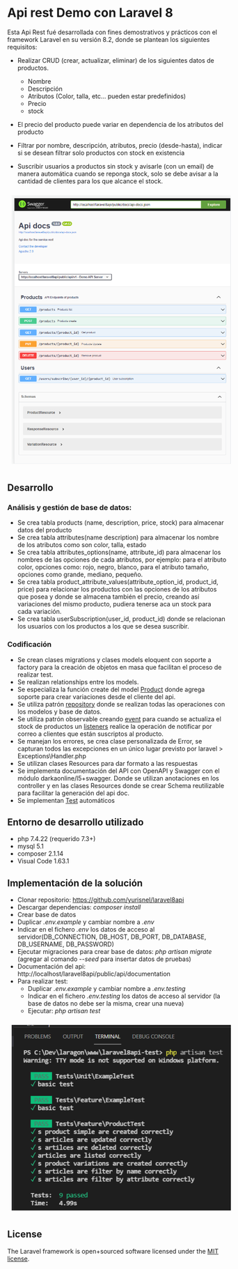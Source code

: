 # Api rest Demo con Laravel 8 

Esta Api Rest fué desarrollada con fines demostrativos y prácticos con el framework Laravel en su versión 8.2, donde se plantean los siguientes requisitos:


+ Realizar CRUD (crear, actualizar, eliminar) de los siguientes datos de productos. 

    + Nombre
    + Descripción
    + Atributos (Color, talla, etc... pueden estar predefinidos)
    + Precio
    + stock

+ El precio del producto puede variar en dependencia de los atributos del producto
+ Filtrar por nombre, descripción, atributos, precio (desde-hasta), indicar si  se desean filtrar solo productos con stock en existencia
+ Suscribir usuarios a productos sin stock y avisarle (con un email) de manera automática cuando se reponga stock, solo se debe avisar a la cantidad de clientes para los que alcance el stock.

<img
src="preview.png"
raw=true
alt=""
style="margin:10px"
/>

## Desarrollo

### Análisis y gestión de base de datos:
+ Se crea tabla products (name, description, price, stock) para almacenar datos del producto
+ Se crea tabla attributes(name description) para almacenar los nombre de los atributos como son color, talla, estado 
+ Se crea tabla attributes_options(name, attribute_id) para almacenar los nombres de las opciones de cada atributos, por ejemplo: para el atributo color, opciones como: rojo, negro, blanco, para el atributo tamaño, opciones como grande, mediano, pequeño.
+ Se crea tabla product_attribute_values(attribute_option_id, product_id, price) para relacionar los productos con las opciones de los atributos que posea y donde se almacena también el precio, creando así variaciones del mismo producto, pudiera tenerse aca un stock para cada variación.
+ Se crea tabla userSubscription(user_id, product_id) donde se relacionan los usuarios con los productos a los que se desea suscribir.

### Codificación

+ Se crean clases migrations y clases models eloquent con soporte a factory para la creación de objetos en masa que facilitan el proceso de realizar test.
+ Se realizan relationships entre los models.
+ Se especializa la función create del model [Product](https://github.com/yurisnel/laravel8api/blob/main/app/Model/Product.php) donde agrega soporte para crear variaciones desde el cliente del api.
+ Se utiliza patrón [repository](https://github.com/yurisnel/laravel8api/blob/main/app/Repositories/ProductRepository.php) donde se realizan todas las operaciones con los modelos y base de datos.
+ Se utiliza patrón observable creando [event](https://github.com/yurisnel/laravel8api/blob/main/app/Events/ProductUpdateEvent.php) para cuando se actualiza el stock de productos un [listeners](https://github.com/yurisnel/laravel8api/blob/main/app/Listeners/ProductUpdateListener.php) realice la operación de notificar por correo a clientes que están suscriptos al producto.
+ Se manejan los errores, se crea clase personalizada de Error, se capturan todos las excepciones en un único lugar previsto por laravel > Exceptions\Handler.php
+ Se utilizan clases Resources para dar formato a las respuestas
+ Se implementa documentación del API con OpenAPI y Swagger con el módulo darkaonline/l5+swagger. Donde se utilizan anotaciones en los controller y en las clases Resources donde se crear Schema reutilizable para facilitar la generación del api doc.
+ Se implementan [Test](https://github.com/yurisnel/laravel8api/blob/main/tests/Feature/ProductTest.php) automáticos


## Entorno de desarrollo utilizado
+ php 7.4.22 (requerido 7.3+)
+ mysql 5.1
+ composer 2.1.14
+ Visual Code 1.63.1

## Implementación de la solución

+ Clonar repositorio: https://github.com/yurisnel/laravel8api
+ Descargar dependencias: *composer install*
+ Crear base de datos 
+ Duplicar *.env.example* y cambiar nombre a *.env*
+ Indicar en el fichero *.env* los datos de acceso al servidor(DB_CONNECTION, DB_HOST, DB_PORT, DB_DATABASE, DB_USERNAME, DB_PASSWORD) 
+ Ejecutar migraciones para crear base de datos: *php artisan migrate* (agregar al comando *--seed* para insertar datos de pruebas)
+ Documentación del api: 
http://localhost/laravel8api/public/api/documentation
+ Para realizar test: 
    + Duplicar *.env.example* y cambiar nombre a *.env.testing*
    + Indicar en el fichero *.env.testing* los datos de acceso al servidor (la base de datos no debe ser la misma, crear una nueva)
    + Ejecutar: *php artisan test*


<img
src="preview-testing.png"
raw=true
alt=""
style="margin:10px"
/>

## License

The Laravel framework is open+sourced software licensed under the [MIT license](https://opensource.org/licenses/MIT).
